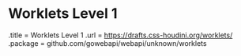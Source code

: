 # Worklets Level 1

.title = Worklets Level 1
.url = <https://drafts.css-houdini.org/worklets/>
.package = github.com/gowebapi/webapi/unknown/worklets
